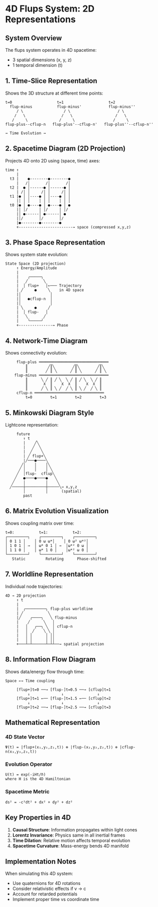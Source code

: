 # 4D Flups System: 2D Representations

## System Overview

The flups system operates in 4D spacetime:

- 3 spatial dimensions (x, y, z)
- 1 temporal dimension (t)

## 1. Time-Slice Representation

Shows the 3D structure at different time points:

```
t=0                    t=1                    t=2
  flup-minus           flup-minus'            flup-minus''
     / \                  / \                     / \
    /   \                /   \                   /   \
   /     \              /     \                 /     \
flup-plus--cflup-n   flup-plus'--cflup-n'   flup-plus''--cflup-n''

→ Time Evolution →
```

## 2. Spacetime Diagram (2D Projection)

Projects 4D onto 2D using (space, time) axes:

```
time ↑
     |
  t3 |    ●--------●--------●
     |   /│       /│       /│
  t2 |  ● │------● │------● │
     | /│ │     /│ │     /│ │
  t1 |● │ │----● │ │----● │ │
     |│ │ │    │ │ │    │ │ │
  t0 |● │ ●----● │ ●----● │ ●
     |│ │/     │ │/     │ │/
     |│ ●------│ ●------│ ●
     |│/       │/       │/
     |●--------●--------●
     +------------------------→ space (compressed x,y,z)
```

## 3. Phase Space Representation

Shows system state evolution:

```
State Space (2D projection)
     ↑ Energy/Amplitude
     |
     |    ╭─────╮
     |   ╱       ╲
     |  │ flup+   │←─── Trajectory
     | ╱     ●     ╲    in 4D space
     |│             │
     |│   ●cflup-n  │
     |│             │
     | ╲     ●     ╱
     |  │ flup-   │
     |   ╲       ╱
     |    ╰─────╯
     +---------------→ Phase
```

## 4. Network-Time Diagram

Shows connectivity evolution:

```
     flup-plus ═══════════════════════════════
         ║         ╱║╲        ╱║╲        ╱║╲
         ║        ╱ ║ ╲      ╱ ║ ╲      ╱ ║ ╲
    flup-minus ═══════════════════════════════
         ║      ╲ ╱ ║ ╱ ╲  ╲ ╱ ║ ╱ ╲  ╲ ╱ ║
         ║       X  ║    X  X  ║    X  X  ║
         ║      ╱ ╲ ║ ╲ ╱  ╱ ╲ ║ ╲ ╱  ╱ ╲ ║
     cflup-n ═══════════════════════════════
         t=0        t=1        t=2        t=3
```

## 5. Minkowski Diagram Style

Lightcone representation:

```
     future
        ↑ t
        |    ╱╲
        |   ╱  ╲
        |  ╱    ╲
        | ╱ flup+╲
        |╱───●────╲
       ╱│    │    │╲
      ╱ │    │    │ ╲
     ╱  │flup-  cflup╲
    ╱   ●────●────●   ╲
   ╱    │         │    ╲
  ╱─────┼─────────┼─────╲→ x,y,z
        │         │      (spatial)
        past
```

## 6. Matrix Evolution Visualization

Shows coupling matrix over time:

```
t=0:           t=1:           t=2:
┌─────────┐    ┌─────────┐    ┌─────────┐
│ 0 1 1 │    │ 0 ω ω*│    │ 0 ω² ω*²│
│ 1 0 1 │ →  │ ω* 0 1 │ →  │ω*² 0 ω │
│ 1 1 0 │    │ ω* 1 0 │    │ω*² ω 0 │
└─────────┘    └─────────┘    └─────────┘
   Static         Rotating      Phase-shifted
```

## 7. Worldline Representation

Individual node trajectories:

```
4D → 2D projection
     ↑ t
     |
     |  ╭─────────╮ flup-plus worldline
     | ╱           ╲
     |╱    ╭────╮   ╲ flup-minus
     |    ╱      ╲   │
     |   │   ╭──╮ ╲  │ cflup-n
     |   │  ╱    ╲ ╲ │
     |   │ │      │ ││
     |   │ │      │ ││
     +───┴─┴──────┴─┴┴──→ spatial projection
```

## 8. Information Flow Diagram

Shows data/energy flow through time:

```
Space ←→ Time coupling

     [flup+]t=0 ──→ [flup-]t=0.5 ──→ [cflup]t=1
          ↓              ↓               ↓
     [flup+]t=1 ←── [flup-]t=1.5 ←── [cflup]t=2
          ↓              ↓               ↓
     [flup+]t=2 ──→ [flup-]t=2.5 ──→ [cflup]t=3
```

## Mathematical Representation

### 4D State Vector

```
Ψ(t) = |flup+(x₁,y₁,z₁,t)⟩ ⊗ |flup-(x₂,y₂,z₂,t)⟩ ⊗ |cflup-n(x₃,y₃,z₃,t)⟩
```

### Evolution Operator

```
U(t) = exp(-iHt/ℏ)
where H is the 4D Hamiltonian
```

### Spacetime Metric

```
ds² = -c²dt² + dx² + dy² + dz²
```

## Key Properties in 4D

1. **Causal Structure**: Information propagates within light cones
2. **Lorentz Invariance**: Physics same in all inertial frames
3. **Time Dilation**: Relative motion affects temporal evolution
4. **Spacetime Curvature**: Mass-energy bends 4D manifold

## Implementation Notes

When simulating this 4D system:

- Use quaternions for 4D rotations
- Consider relativistic effects if v → c
- Account for retarded potentials
- Implement proper time vs coordinate time
